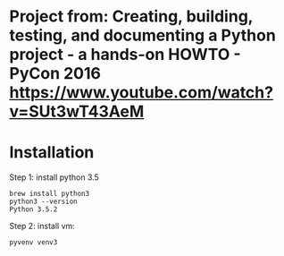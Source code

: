 Project from: Creating, building, testing, and documenting a Python project - a hands-on HOWTO - PyCon 2016
https://www.youtube.com/watch?v=SUt3wT43AeM
=====================================


Installation
=====================================

Step 1: install python 3.5

    brew install python3
    python3 --version
    Python 3.5.2

Step 2: install vm:

    pyvenv venv3


